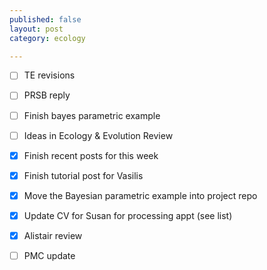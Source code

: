 ```yaml
---
published: false
layout: post
category: ecology

---
```


* [ ] TE revisions 
* [ ] PRSB reply 

* [ ] Finish bayes parametric example 
* [ ] Ideas in Ecology & Evolution Review 

* [x] Finish recent posts for this week 
* [x] Finish tutorial post for Vasilis 
* [x] Move the Bayesian parametric example into project repo 
* [x] Update CV for Susan for processing appt (see list) 
* [x] Alistair review 

* [ ] PMC update
